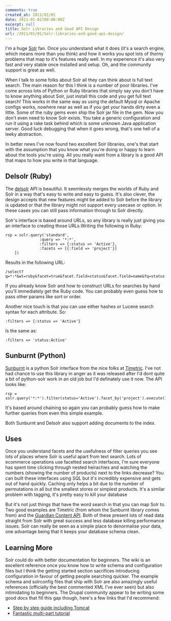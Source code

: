 ```yaml
---
comments: true
created_at: 2011/01/01
date: 2011-01-01T00:00:00Z
excerpt: null
title: Solr Libraries and Good API Design
url: /2011/01/01/Solr-libraries-and-good-api-design/
---
```


I'm a huge [Solr](http://wiki.apache.org/solr/) fan. Once you understand what it does (it's a search engine, which means more than you think) and how it works you spot lots of thorny problems that map to it's features really well. In my experience it's also very fast and very stable once installed and setup. Oh, and the community support is great as well.

When I talk to some folks about Solr all they can think about is full text search. The main reason for this I think is a number of poor libraries. I've come across lots of Python or Ruby libraries that simply say you don't have to know anything about Solr, just install this code and you get full text search! This works in the same way as using the default Mysql or Apache configs works, nowhere near as well as if you get your hands dirty even a little. Some of the ruby gems even ship the Solr jar file in the gem. Now you don't even need to know Solr exists. You take a generic configuration and run it using a rake task behind which is some unknown Java application server. Good luck debugging that when it goes wrong, that's one hell of a leeky abstraction.

In better news I've now found two excellent Solr libraries, one's that start with the assumption that you know what you're doing or happy to learn about the tools you're using. All you really want from a library is a good API that maps to how you write in that language.

Delsolr (Ruby)
--------------

The [delsolr](http://delsolr.rubyforge.org/) API is beautiful. It seemlessly merges the worlds of Ruby and Solr in a way that's easy to write and easy to guess. It's also clever, the design accepts that new features might be added to Solr before the library is updated or that the library might not support every usecase or option. In these cases you can still pass information through to Solr directly.

Solr's interface is based around URLs, so any library is really just giving you an interface to creating those URLs.Writing the following in Ruby:

    rsp = solr.query('standard',
                   :query => '*:*',
                   :filters => {:status => 'Active'},
                   :facets => [{:field => 'project'}]
        ])

Results in the following URL:

    /select?q=*:*&wt=ruby&facet=true&facet.field=status&facet.field=name&fq=status:Active

If you already know Solr and how to construct URLs for searches by hand you'll immediately get the Ruby code. You can probably even guess how to pass other params like sort or order.

Another nice touch is that you can use either hashes or Lucene search syntax for each attribute. So:

    :filters => {:status => 'Active'}

Is the same as:

    :filters => 'status:Active'

Sunburnt (Python)
-----------------

[Sunburnt](http://blog.timetric.com/2010/02/08/sunburnt-a-python-solr-interface) is a python Solr interface from the nice folks at [Timetric](http://timetric.com). I've not had chance to use this library in anger as it was released after I'd dont quite a bit of python-solr work in an old job but I'd definately use it now. The API looks like:

    rsp = solr.query('*:*').filter(status='Active').facet_by('project').execute()

It's based around chaining so again you can probably guess how to make further queries from even this simple example.

Both Sunburnt and Delsolr also support adding documents to the index.

Uses
----

Once you understand facets and the usefulness of filter queries you see lots of places where Solr is useful apart from text search. Lots of ecommerce operations use facetted search interfaces, I'm sure everyone has spent time clicking through nested heirachies and watching the numbers (showing the number of products) next to the links decrease? You can built these interfaces using SQL but it's incredibly expensive and gets out of hand quickly. Caching only helps a bit due to the number of permutations in all but the smallest stores or simplest products. It's a similar problem with tagging, it's pretty easy to kill your database

But it's not just things that have the word search in that you can map Solr to. Two good examples are Timetric (from whom the Sunburnt library comes from) and the [Guardian Content API](http://www.guardian.co.uk/open-platform/blog/what-is-powering-the-content-api). Both of these present lots of read data straight from Solr with great success and less database killing performance issues. Solr can really be seen as a simple place to denormalise your data, one advantage being that it keeps your database schema clean.

Learning More
-------------

Solr could do with better documentation for beginners. The wiki is an excellent reference once you know how to write schema and configuration files but I think the getting started section sacrifices introducing configuration in favour of getting people searching quicker. The example schema and solrconfig files that ship with Solr are also amazingly useful references (officially the best commented XML I've ever seen) but also intimidating to beginners. The Drupal community appear to be writing some good docs that fill this gap though, here's a few links that I'd recommend:

-   [Step by step guide including Tomcat](http://www.drupalconnect.com/blog/steve/configuring-apache-solr-multi-core-drupal-and-tomcat-ubuntu-910)
-   [Fantastic multi-part tutorial](http://synapticloop.com/tomes/solr/solr-tutorial/)
